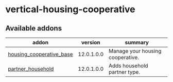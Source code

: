 # vertical-housing-cooperative


<!-- prettier-ignore-start -->
[//]: # (addons)

Available addons
----------------
addon | version | summary
--- | --- | ---
[housing_cooperative_base](housing_cooperative_base/) | 12.0.1.0.0 | Manage your housing cooperative.
[partner_household](partner_household/) | 12.0.1.0.0 | Adds household partner type.

[//]: # (end addons)
<!-- prettier-ignore-end -->
